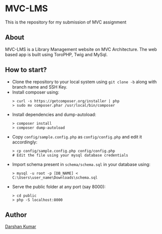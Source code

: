 # MVC-LMS

This is the repository for my submission of MVC assignment

## About

MVC-LMS is a Library Management website on MVC Architecture. The web based app is built using ToroPHP, Twig and MySql.

## How to start?

- Clone the repository to your local system using `git clone -b` along with branch name and SSH Key.
- Install composer using:
    ```console
    > curl -s https://getcomposer.org/installer | php
    > sudo mv composer.phar /usr/local/bin/composer
    ```
- Install dependencies and dump-autoload:
    ```console
    > composer install
    > composer dump-autoload
    ```
- Copy `config/sample.config.php` as `config/config.php` and edit it accordingly:
    ```console
    > cp config/sample.config.php config/config.php
    # Edit the file using your mysql database credentials
    ```
- Import schema present in `schema/schema.sql` in your database using:
    ```console
    > mysql -u root -p [DB_NAME] < C:\Users\user_name\Downloads\schema.sql
    ```
- Serve the public folder at any port (say 8000):
    ```console
	> cd public
    > php -S localhost:8000
    ```

## Author

[Darshan Kumar](https://github.com/itsdarshankumar)
